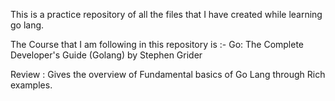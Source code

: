 This is a practice repository of all the files that I have created while learning go lang.

The Course that I am following in this repository is :-
Go: The Complete Developer's Guide (Golang) by Stephen Grider


Review : Gives the overview of Fundamental basics of Go Lang through Rich examples.